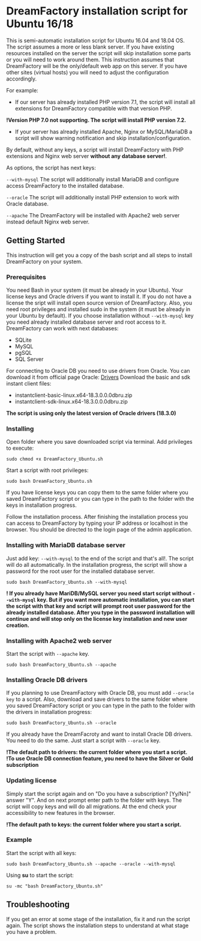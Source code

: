 # DreamFactory installation script for Ubuntu 16/18

This is semi-automatic installation script for Ubuntu 16.04 and 18.04 OS. The script assumes a more or less blank server. If you have existing resources installed on the server the script will skip installation some parts or you will need to work around them. This instruction assumes that  DreamFactory will be the only/default web app on this server. If you have other sites (virtual hosts) you will need to adjust the configuration accordingly.

For example: 
* If our server has already installed PHP version 7.1, the script will install all extensions for DreamFactory compatible with that version PHP.

**!Version PHP 7.0 not supporting. The script will install PHP version 7.2.**
* If your server has already installed Apache, Nginx or MySQL/MariaDB a script will show warning notification and skip installation/configuration.

By default, without any keys, a script will install DreamFactory with PHP extensions and Nginx web server **without any database server!**. 

As options, the script has next keys:

  ```--with-mysql```  The script will additionally install MariaDB and configure access DreamFactory to the installed database.
  
  ```--oracle```  The script will additionally install PHP extension to work with Oracle database.
  
  ```--apache```  The DreamFactory will be installed with Apache2 web server instead default Nginx web server.

## Getting Started

This instruction will get you a copy of the bash script and all steps to install DreamFactory on your system.

### Prerequisites

You need Bash in your system (it must be already in your Ubuntu). Your license keys and Oracle drivers if you want to install it. If you do not have a license the sript will install open source version of DreamFactory. Also, you need root privileges and installed sudo in the system (it must be already in your Ubuntu by default).
If you choose installation without ```--with-mysql``` key you need already installed database server and root access to it. DreamFactory can work with next databases:
* SQLite
* MySQL
* pgSQL
* SQL Server

For connecting to Oracle DB you need to use drivers from Oracle. You can download it from official page Oracle:
[Drivers](https://www.oracle.com/technetwork/topics/linuxx86-64soft-092277.html) Download the basic and sdk instant client files:
* instantclient-basic-linux.x64-18.3.0.0.0dbru.zip
* instantclient-sdk-linux.x64-18.3.0.0.0dbru.zip

**The script is using only the latest version of Oracle drivers (18.3.0)**

### Installing

Open folder where you save downloaded script via terminal. Add privileges to execute:

```
sudo chmod +x DreamFactory_Ubuntu.sh
```

Start a script with root privileges:

```
sudo bash DreamFactory_Ubuntu.sh
```

If you have license keys you can copy them to the same folder where you saved DreamFactory script or you can type in the path to the folder with the keys in installation progress. 

Follow the installation process. 
After finishing the installation process you can access to DreamFactory by typing your IP address or localhost in the browser. You should be directed to the login page of the admin application.

### Installing with MariaDB database server

Just add key: ```--with-mysql``` to the end of the script and that's all!. The script will do all automatically. In the installation progress, the script will show a password for the root user for the installed database server.

```
sudo bash DreamFactory_Ubuntu.sh --with-mysql
```

**! If you already have MariDB/MySQL server you need start script without ```--with-mysql``` key. But if you want more automatic installation, you can start the script with that key and script will prompt root user password for the already installed database. After you type in the password installation will continue and will stop only on the license key installation and new user creation.**

### Installing with Apache2 web server

Start the script with ```--apache``` key.

```
sudo bash DreamFactory_Ubuntu.sh --apache
```

### Installing Oracle DB drivers 

If you planning to use DreamFactory with Oracle DB, you must add ```--oracle key``` to a script. Also, download and save drivers to the same folder where you saved DreamFactory script or you can type in the path to the folder with the drivers in installation progress:

```
sudo bash DreamFactory_Ubuntu.sh --oracle
```

If you already have the DreamFacroty and want to install Oracle DB drivers. You need to do the same. Just start a script with ```--oracle``` key. 

**!The default path to drivers: the current folder where you start a script.**
**!To use Oracle DB connection feature, you need to have the Silver or Gold subscription**

### Updating license

Simply start the script again and on "Do you have a subscription? [Yy/Nn]" answer "Y". And on next prompt enter path to the folder with keys. The script will copy keys and will do all migrations. At the end check your accessibility to new features in the browser. 

**!The default path to keys: the current folder where you start a script.**

### Example

Start the script with all keys:

```
sudo bash DreamFactory_Ubuntu.sh --apache --oracle --with-mysql
```
Using **su** to start the script:

```
su -mc "bash DreamFactory_Ubuntu.sh"
```

## Troubleshooting

If you get an error at some stage of the installation, fix it and run the script again. The script shows the installation steps to understand at what stage you have a problem.
